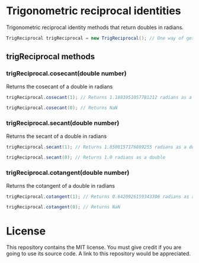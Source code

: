 # Trigonometric reciprocal identities
Trigonometric reciprocal identity methods that return doubles in radians.

```Java
TrigReciprocal trigReciprocal = new TrigReciprocal(); // One way of getting the trigReciprocal class
```

## trigReciprocal methods

### trigReciprocal.cosecant(double number)
Returns the cosecant of a double in radians

```Java
trigReciprocal.cosecant(1); // Returns 1.1883951057781212 radians as a double
```

```Java
trigReciprocal.cosecant(0); // Returns NaN
```

### trigReciprocal.secant(double number)
Returns the secant of a double in radians

```Java
trigReciprocal.secant(1); // Returns 1.8508157176809255 radians as a double
```

```Java
trigReciprocal.secant(0); // Returns 1.0 radians as a double
```

### trigReciprocal.cotangent(double number)
Returns the cotangent of a double in radians

```Java
trigReciprocal.cotangent(1); // Returns 0.6420926159343306 radians as a double
```

```Java
trigReciprocal.cotangent(0); // Returns NaN
```

# License
This repository contains the MIT license. You must give credit if you are going to use its source code. A link to this repository would be appreciated.